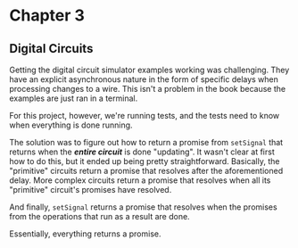 # Chapter 3

## Digital Circuits

Getting the digital circuit simulator examples working was challenging. They have an explicit asynchronous nature in the form of specific delays when processing changes to a wire. This isn't a problem in the book because the examples are just ran in a terminal.

For this project, however, we're running tests, and the tests need to know when everything is done running.

The solution was to figure out how to return a promise from `setSignal` that returns when the **_entire circuit_** is done "updating". It wasn't clear at first how to do this, but it ended up being pretty straightforward. Basically, the "primitive" circuits return a promise that resolves after the aforementioned delay. More complex circuits return a promise that resolves when all its "primitive" circuit's promises have resolved.

And finally, `setSignal` returns a promise that resolves when the promises from the operations that run as a result are done.

Essentially, everything returns a promise.
